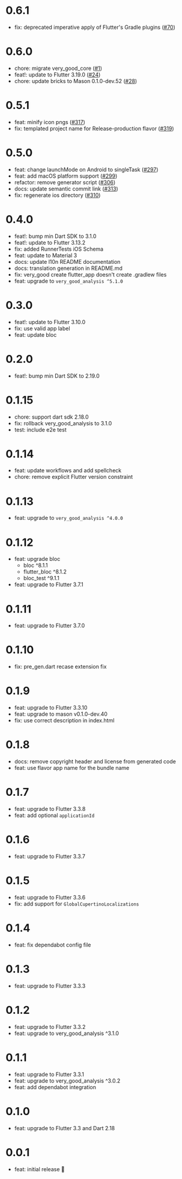# 0.6.1

- fix: deprecated imperative apply of Flutter's Gradle plugins ([#70](https://github.com/VeryGoodOpenSource/very_good_templates/pull/70))

# 0.6.0

- chore: migrate very_good_core ([#1](https://github.com/VeryGoodOpenSource/very_good_templates/pull/1))
- feat!: update to Flutter 3.19.0 ([#24](https://github.com/VeryGoodOpenSource/very_good_templates/pull/24))
- chore: update bricks to Mason 0.1.0-dev.52 ([#28](https://github.com/VeryGoodOpenSource/very_good_templates/pull/28))

# 0.5.1

- feat: minify icon pngs ([#317](https://github.com/VeryGoodOpenSource/very_good_core/pull/317))
- fix: templated project name for Release-production flavor ([#319](https://github.com/VeryGoodOpenSource/very_good_core/pull/319))

# 0.5.0

- feat: change launchMode on Android to singleTask ([#297](https://github.com/VeryGoodOpenSource/very_good_core/pull/297))
- feat: add macOS platform support ([#299](https://github.com/VeryGoodOpenSource/very_good_core/pull/299))
- refactor: remove generator script ([#306](https://github.com/VeryGoodOpenSource/very_good_core/pull/306))
- docs: update semantic commit link ([#313](https://github.com/VeryGoodOpenSource/very_good_core/pull/313))
- fix: regenerate ios directory ([#310](https://github.com/VeryGoodOpenSource/very_good_core/pull/310))

# 0.4.0

- feat!: bump min Dart SDK to 3.1.0
- feat!: update to Flutter 3.13.2
- fix: added RunnerTests iOS Schema
- feat: update to Material 3
- docs: update l10n README documentation
- docs: translation generation in README.md
- fix: very_good create flutter_app doesn't create .gradlew files
- feat: upgrade to `very_good_analysis ^5.1.0`

# 0.3.0

- feat!: update to Flutter 3.10.0
- fix: use valid app label
- feat: update bloc

# 0.2.0

- feat!: bump min Dart SDK to 2.19.0

# 0.1.15

- chore: support dart sdk 2.18.0
- fix: rollback very_good_analysis to 3.1.0
- test: include e2e test

# 0.1.14

- feat: update workflows and add spellcheck
- chore: remove explicit Flutter version constraint

# 0.1.13

- feat: upgrade to `very_good_analysis ^4.0.0`

# 0.1.12

- feat: upgrade bloc
  - bloc ^8.1.1
  - flutter_bloc ^8.1.2
  - bloc_test ^9.1.1
- feat: upgrade to Flutter 3.7.1

# 0.1.11

- feat: upgrade to Flutter 3.7.0

# 0.1.10

- fix: pre_gen.dart recase extension fix

# 0.1.9

- feat: upgrade to Flutter 3.3.10
- feat: upgrade to mason v0.1.0-dev.40
- fix: use correct description in index.html

# 0.1.8

- docs: remove copyright header and license from generated code
- feat: use flavor app name for the bundle name

# 0.1.7

- feat: upgrade to Flutter 3.3.8
- feat: add optional `applicationId`

# 0.1.6

- feat: upgrade to Flutter 3.3.7

# 0.1.5

- feat: upgrade to Flutter 3.3.6
- fix: add support for `GlobalCupertinoLocalizations`

# 0.1.4

- feat: fix dependabot config file

# 0.1.3

- feat: upgrade to Flutter 3.3.3

# 0.1.2

- feat: upgrade to Flutter 3.3.2
- feat: upgrade to very_good_analysis ^3.1.0

# 0.1.1

- feat: upgrade to Flutter 3.3.1
- feat: upgrade to very_good_analysis ^3.0.2
- feat: add dependabot integration

# 0.1.0

- feat: upgrade to Flutter 3.3 and Dart 2.18

# 0.0.1

- feat: initial release 🎉
